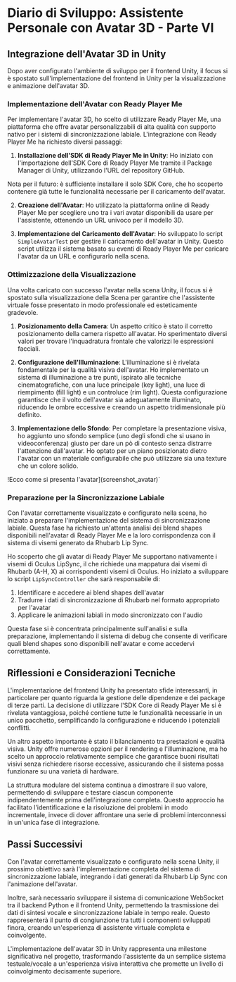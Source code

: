# Diario di Sviluppo: Assistente Personale con Avatar 3D - Parte VI

## Integrazione dell'Avatar 3D in Unity

Dopo aver configurato l'ambiente di sviluppo per il frontend Unity, il focus si è spostato sull'implementazione del frontend in Unity per la visualizzazione e animazione dell'avatar 3D.

### Implementazione dell'Avatar con Ready Player Me

Per implementare l'avatar 3D, ho scelto di utilizzare Ready Player Me, una piattaforma che offre avatar personalizzabili di alta qualità con supporto nativo per i sistemi di sincronizzazione labiale. L'integrazione con Ready Player Me ha richiesto diversi passaggi:

1. **Installazione dell'SDK di Ready Player Me in Unity**: Ho iniziato con l'importazione dell'SDK Core di Ready Player Me tramite il Package Manager di Unity, utilizzando l'URL del repository GitHub.

Nota per il futuro: è sufficiente installare il solo SDK Core, che ho scoperto contenere già tutte le funzionalità necessarie per il caricamento dell'avatar.

2. **Creazione dell'Avatar**: Ho utilizzato la piattaforma online di Ready Player Me per scegliere uno tra i vari avatar disponibili da usare per l'assistente, ottenendo un URL univoco per il modello 3D.

3. **Implementazione del Caricamento dell'Avatar**: Ho sviluppato lo script `SimpleAvatarTest` per gestire il caricamento dell'avatar in Unity. Questo script utilizza il sistema basato su eventi di Ready Player Me per caricare l'avatar da un URL e configurarlo nella scena.

### Ottimizzazione della Visualizzazione

Una volta caricato con successo l'avatar nella scena Unity, il focus si è spostato sulla visualizzazione della Scena per garantire che l'assistente virtuale fosse presentato in modo professionale ed esteticamente gradevole.

1. **Posizionamento della Camera**: Un aspetto critico è stato il corretto posizionamento della camera rispetto all'avatar. Ho sperimentato diversi valori per trovare l'inquadratura frontale che valorizzi le espressioni facciali.

2. **Configurazione dell'Illuminazione**: L'illuminazione si è rivelata fondamentale per la qualità visiva dell'avatar. Ho implementato un sistema di illuminazione a tre punti, ispirato alle tecniche cinematografiche, con una luce principale (key light), una luce di riempimento (fill light) e un controluce (rim light). Questa configurazione garantisce che il volto dell'avatar sia adeguatamente illuminato, riducendo le ombre eccessive e creando un aspetto tridimensionale più definito.

3. **Implementazione dello Sfondo**: Per completare la presentazione visiva, ho aggiunto uno sfondo semplice (uno degli sfondi che si usano in videoconferenza) giusto per dare un pò di contesto senza distrarre l'attenzione dall'avatar. Ho optato per un piano posizionato dietro l'avatar con un materiale configurabile che può utilizzare sia una texture che un colore solido.

!Ecco come si presenta l'avatar](screenshot_avatar)`

### Preparazione per la Sincronizzazione Labiale

Con l'avatar correttamente visualizzato e configurato nella scena, ho iniziato a preparare l'implementazione del sistema di sincronizzazione labiale. Questa fase ha richiesto un'attenta analisi dei blend shapes disponibili nell'avatar di Ready Player Me e la loro corrispondenza con il sistema di visemi generato da Rhubarb Lip Sync.

Ho scoperto che gli avatar di Ready Player Me supportano nativamente i visemi di Oculus LipSync, il che richiede una mappatura dai visemi di Rhubarb (A-H, X) ai corrispondenti visemi di Oculus. Ho iniziato a sviluppare lo script `LipSyncController` che sarà responsabile di:

1. Identificare e accedere ai blend shapes dell'avatar
2. Tradurre i dati di sincronizzazione di Rhubarb nel formato appropriato per l'avatar
3. Applicare le animazioni labiali in modo sincronizzato con l'audio

Questa fase si è concentrata principalmente sull'analisi e sulla preparazione, implementando il sistema di debug che consente di verificare quali blend shapes sono disponibili nell'avatar e come accedervi correttamente.

## Riflessioni e Considerazioni Tecniche

L'implementazione del frontend Unity ha presentato sfide interessanti, in particolare per quanto riguarda la gestione delle dipendenze e dei package di terze parti. La decisione di utilizzare l'SDK Core di Ready Player Me si è rivelata vantaggiosa, poiché contiene tutte le funzionalità necessarie in un unico pacchetto, semplificando la configurazione e riducendo i potenziali conflitti.

Un altro aspetto importante è stato il bilanciamento tra prestazioni e qualità visiva. Unity offre numerose opzioni per il rendering e l'illuminazione, ma ho scelto un approccio relativamente semplice che garantisce buoni risultati visivi senza richiedere risorse eccessive, assicurando che il sistema possa funzionare su una varietà di hardware.

La struttura modulare del sistema continua a dimostrare il suo valore, permettendo di sviluppare e testare ciascun componente indipendentemente prima dell'integrazione completa. Questo approccio ha facilitato l'identificazione e la risoluzione dei problemi in modo incrementale, invece di dover affrontare una serie di problemi interconnessi in un'unica fase di integrazione.

## Passi Successivi

Con l'avatar correttamente visualizzato e configurato nella scena Unity, il prossimo obiettivo sarà l'implementazione completa del sistema di sincronizzazione labiale, integrando i dati generati da Rhubarb Lip Sync con l'animazione dell'avatar.

Inoltre, sarà necessario sviluppare il sistema di comunicazione WebSocket tra il backend Python e il frontend Unity, permettendo la trasmissione dei dati di sintesi vocale e sincronizzazione labiale in tempo reale. Questo rappresenterà il punto di congiunzione tra tutti i componenti sviluppati finora, creando un'esperienza di assistente virtuale completa e coinvolgente.

L'implementazione dell'avatar 3D in Unity rappresenta una milestone significativa nel progetto, trasformando l'assistente da un semplice sistema testuale/vocale a un'esperienza visiva interattiva che promette un livello di coinvolgimento decisamente superiore.

